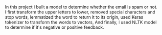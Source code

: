 In this project i built a model to determine whether the email is spam or not.
I first transform the upper letters to lower,  removed special characters and stop words,
lemmatized the word to return it to its origin,
used Keras tokenizer to transform the words to vectors,
And finally, I used NLTK model to determine if it's negative or positive feedback.

